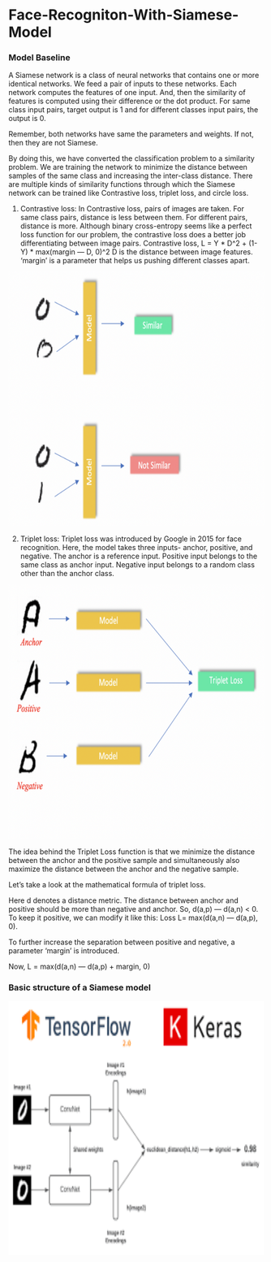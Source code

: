 # Face-Recogniton-With-Siamese-Model



### Model Baseline


A Siamese network is a class of neural networks that contains one or more identical networks. We feed a pair of inputs to these networks. Each network computes the features of one input. And, then the similarity of features is computed using their difference or the dot product. For same class input pairs, target output is 1 and for different classes input pairs, the output is 0.

Remember, both networks have same the parameters and weights. If not, then they are not Siamese.

By doing this, we have converted the classification problem to a similarity problem. We are training the network to minimize the distance between samples of the same class and increasing the inter-class distance. There are multiple kinds of similarity functions through which the Siamese network can be trained like Contrastive loss, triplet loss, and circle loss.

1. Contrastive loss: In Contrastive loss, pairs of images are taken. For same class pairs, distance is less between them. For different pairs, distance is more. Although binary cross-entropy seems like a perfect loss function for our problem, the contrastive loss does a better job differentiating between image pairs. Contrastive loss, L = Y * D^2 + (1-Y) * max(margin — D, 0)^2
D is the distance between image features. ‘margin’ is a parameter that helps us pushing different classes apart.

<img src= images/Contrastive_loss.png  width = "1000" height = "500">

2. Triplet loss: Triplet loss was introduced by Google in 2015 for face recognition. Here, the model takes three inputs- anchor, positive, and negative. The anchor is a reference input. Positive input belongs to the same class as anchor input. Negative input belongs to a random class other than the anchor class.

<img src= images/triplet_loss.png  width = "1000" height = "500">

The idea behind the Triplet Loss function is that we minimize the distance between the anchor and the positive sample and simultaneously also maximize the distance between the anchor and the negative sample.

Let’s take a look at the mathematical formula of triplet loss.

Here d denotes a distance metric. The distance between anchor and positive should be more than negative and anchor. So, d(a,p) — d(a,n) < 0. To keep it positive, we can modify it like this: Loss L= max(d(a,n) — d(a,p), 0).

To further increase the separation between positive and negative, a parameter ‘margin’ is introduced.

Now, L = max(d(a,n) — d(a,p) + margin, 0)


### Basic structure of a Siamese model
<img src= images/Siamese.png  width = "1000" height = "500">


